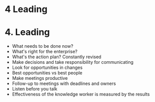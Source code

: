 # 4 Leading

# 4. Leading

- What needs to be done now?
- What's right for the enterprise?
- What's the action plan? Constantly revised
- Make decisions and take responsibility for communicating
- Look for opportunities in changes
- Best opportunities vs best people
- Make meetings productive
- Follow-up to meetings with deadlines and owners
- Listen before you talk
- Effectiveness of the knowledge worker is measured by the results


